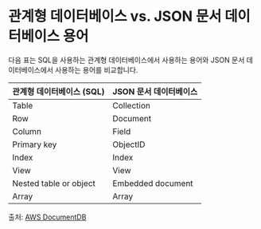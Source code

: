# 관계형 데이터베이스 vs. JSON 문서 데이터베이스 용어

다음 표는 SQL을 사용하는 관계형 데이터베이스에서 사용하는 용어와 JSON 문서 데이터베이스에서 사용하는 용어를 비교합니다.

| 관계형 데이터베이스 (SQL) | JSON 문서 데이터베이스 |
|--------------------------|------------------------|
| Table                    | Collection             |
| Row                      | Document               |
| Column                   | Field                  |
| Primary key              | ObjectID               |
| Index                    | Index                  |
| View                     | View                   |
| Nested table or object   | Embedded document      |
| Array                    | Array                  |

출처: [AWS DocumentDB](https://aws.amazon.com/ko/documentdb/what-is-json/)
